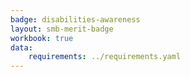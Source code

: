 ```yaml
---
badge: disabilities-awareness
layout: smb-merit-badge
workbook: true
data:
    requirements: ../requirements.yaml
---
```

